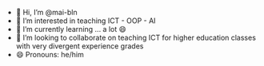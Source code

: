 - 👋 Hi, I’m @mai-bln
- 👀 I’m interested in teaching ICT - OOP - AI 
- 🌱 I’m currently learning ... a lot 😄 
- 💞️ I’m looking to collaborate on teaching ICT for higher education classes with very divergent experience grades
- 😄 Pronouns: he/him


<!---
mai-bln/mai-bln is a ✨ special ✨ repository because its `README.md` (this file) appears on your GitHub profile.
You can click the Preview link to take a look at your changes.
--->
